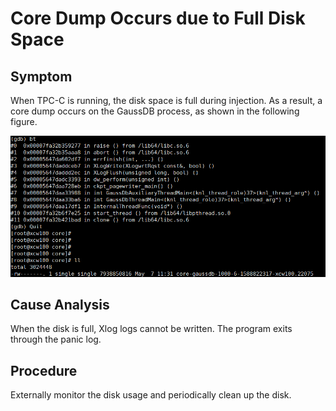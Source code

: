 # Core Dump Occurs due to Full Disk Space<a name="EN-US_TOPIC_0289900936"></a>

## Symptom<a name="en-us_topic_0283137100_en-us_topic_0059778167_s7a2ed06fefd0448fae90f40fe4291f8d"></a>

When TPC-C is running, the disk space is full during injection. As a result, a core dump occurs on the GaussDB process, as shown in the following figure.

![](figures/en-us_image_0289900420.png)

## Cause Analysis<a name="en-us_topic_0283137100_en-us_topic_0059778167_s74d2dfcb815b4d8ca504c549a923e5ed"></a>

When the disk is full, Xlog logs cannot be written. The program exits through the panic log.

## Procedure<a name="en-us_topic_0283137100_section485620163250"></a>

Externally monitor the disk usage and periodically clean up the disk.
